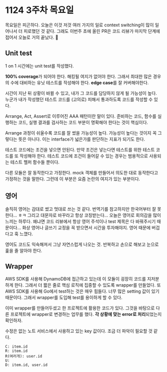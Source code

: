 # 1124 3주차 목요일

목요일은 피곤하다. 오늘은 이것 저것 여러 가지의 일로 context switching이 많이 일어나서 더 피로했던 것 같다. 그래도 이번주 초에 올린 PR은 코드 리뷰가 마지막 단계에 접어서 오늘로 거의 끝났다. 🌸

## Unit test

1 on 1 시간에는 unit test를 작성했다.

**100% coverage**가 되어야 한다. 해킹될 여지가 없어야 한다. 그래서 최대한 많은 경우의 수에 대비하는 유닛 테스트를 작성해야 한다. **edge case**를 잘 커버해야한다.

시간이 지난 뒤 상황이 바뀔 수 있고, 내가 그 코드를 담당하지 않게 될 가능성이 높다. 누군가 내가 작성했던 테스트 코드를 (고의로) 피해서 통과하도록 코드를 작성할 수 있다. 

Arrange, Act, Assert로 이루어진 AAA 패턴이란 말이 있다. 준비하는 코드, 함수를 실행하는 코드, 실행 결과를 검사하는 코드 부분이 명확해야 한다는 것이 핵심이다.

Arrange 과정이 쉬울수록 코드를 잘 썼을 가능성이 높다. 가능성이 높다는 것이지 꼭 그렇다는 뜻은 아니다. 이는 interface가 넓은가를 판단하는 지표가 되기도 한다.

테스트 코드에는 조건을 넣으면 안된다. 만약 조건은 넣는다면 테스트를 위한 테스트 코드를 또 작성해야 한다. 테스트 코드에 조건이 들어갈 수 있는 경우는 범용적으로 사용되는 테스트 헬퍼 함수들 뿐이다.

다른 모듈은 잘 동작한다고 가정한다. mock 객체를 만들어서 의도한 대로 동작한다고 가정하는 것을 말한다. 그런데 이 부분은 요즘 논란의 여지가 있는 부분이다.

## 영어

솔직히 영어는 감대로 썼고 멋대로 쓰는 것 같다. 번역기를 참고하지만 한국어부터 잘 못한다... ㅎㅋ 그리고 대문자로 바꾸라고 항상 코칭받는다... 오늘은 영어로 회의감을 많이 느끼는 하루다. 왜냐면 코드 리뷰에서 항상 영어 주석이나 test 제목은 다 바꿔주시기 때문이다... 화상 영어나 글쓰기 교정을 꼭 받으면서 시간을 투자해야지. 영어 때문에 버겁다고 훅 느꼈다.

영어도 코드도 익숙해져서 그냥 자연스럽게 나오는 것. 반복하고 손으로 해보고 눈으로 훑을 줄 알아야 한다.

## Wrapper
AWS SDK를 사용해 DynamoDB에 접근하고 있는데 이 모듈이 굉장히 코드를 지저분하게 한다. 그래서 더 짧은 줄로 핵심 로직에 집중할 수 있도록 wrapper를 만들었다. 또 AWS SDK를 사용해 Go에서 test하는 것은 매우 힘들다. 너무 많은 setting 값이 있기 때문이다. 그래서 wrapper를 도입해 test를 용이하게 할 수 있다.

이미 wrapper를 만들어두셨고 한 프로젝트에 활용한 코드가 있다. 그것을 바탕으로 다른 프로젝트에 wrapper로 변경하는 업무를 했다. **각 상황에 맞는 error로 처리**되었는지 확인하자.

수정은 없는 노트 서비스에서 사용하고 있는 key 값이다. 조금 더 파악이 필요할 것 같다.
```
C: item.id
R: item.id
R(여러개): user.id 
U: 
D: item.id, user.id
```
